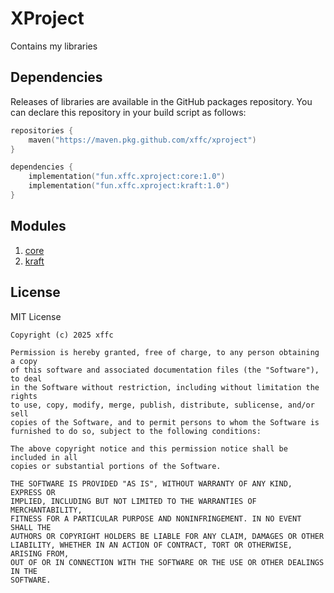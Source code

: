 # XProject

Contains my libraries

## Dependencies

Releases of libraries are available in the GitHub packages repository. You can declare this repository in your build script as follows:

```kotlin
repositories {
    maven("https://maven.pkg.github.com/xffc/xproject")
}
```

```kotlin
dependencies {
    implementation("fun.xffc.xproject:core:1.0")
    implementation("fun.xffc.xproject:kraft:1.0")
}
```

## Modules

1. [core](core/README.md)
2. [kraft](kraft/README.md)

## License

MIT License

```
Copyright (c) 2025 xffc

Permission is hereby granted, free of charge, to any person obtaining a copy
of this software and associated documentation files (the "Software"), to deal
in the Software without restriction, including without limitation the rights
to use, copy, modify, merge, publish, distribute, sublicense, and/or sell
copies of the Software, and to permit persons to whom the Software is
furnished to do so, subject to the following conditions:

The above copyright notice and this permission notice shall be included in all
copies or substantial portions of the Software.

THE SOFTWARE IS PROVIDED "AS IS", WITHOUT WARRANTY OF ANY KIND, EXPRESS OR
IMPLIED, INCLUDING BUT NOT LIMITED TO THE WARRANTIES OF MERCHANTABILITY,
FITNESS FOR A PARTICULAR PURPOSE AND NONINFRINGEMENT. IN NO EVENT SHALL THE
AUTHORS OR COPYRIGHT HOLDERS BE LIABLE FOR ANY CLAIM, DAMAGES OR OTHER
LIABILITY, WHETHER IN AN ACTION OF CONTRACT, TORT OR OTHERWISE, ARISING FROM,
OUT OF OR IN CONNECTION WITH THE SOFTWARE OR THE USE OR OTHER DEALINGS IN THE
SOFTWARE.
```